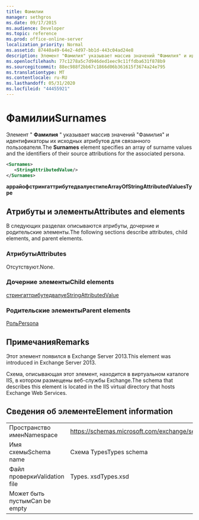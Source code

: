```yaml
---
title: Фамилии
manager: sethgros
ms.date: 09/17/2015
ms.audience: Developer
ms.topic: reference
ms.prod: office-online-server
localization_priority: Normal
ms.assetid: 87440a49-64e2-4d97-bb1d-443c04ad24e8
description: Элемент "Фамилия" указывает массив значений "Фамилия" и идентификаторы их исходных атрибутов для связанного пользователя.
ms.openlocfilehash: 77c1278a5c7d946ded1eec9c11ffdba631f878b9
ms.sourcegitcommit: 88ec988f2bb67c1866d06b361615f3674a24e795
ms.translationtype: MT
ms.contentlocale: ru-RU
ms.lasthandoff: 05/31/2020
ms.locfileid: "44455921"
---
```

# <a name="surnames"></a><span data-ttu-id="d392e-103">Фамилии</span><span class="sxs-lookup"><span data-stu-id="d392e-103">Surnames</span></span>

<span data-ttu-id="d392e-104">Элемент " **Фамилия** " указывает массив значений "Фамилия" и идентификаторы их исходных атрибутов для связанного пользователя.</span><span class="sxs-lookup"><span data-stu-id="d392e-104">The **Surnames** element specifies an array of surname values and the identifiers of their source attributions for the associated persona.</span></span> 
  
```XML
<Surnames>
   <StringAttributedValue/>
</Surnames>
```

 <span data-ttu-id="d392e-105">**аррайофстрингаттрибутедвалуестипе**</span><span class="sxs-lookup"><span data-stu-id="d392e-105">**ArrayOfStringAttributedValuesType**</span></span>
## <a name="attributes-and-elements"></a><span data-ttu-id="d392e-106">Атрибуты и элементы</span><span class="sxs-lookup"><span data-stu-id="d392e-106">Attributes and elements</span></span>

<span data-ttu-id="d392e-107">В следующих разделах описываются атрибуты, дочерние и родительские элементы.</span><span class="sxs-lookup"><span data-stu-id="d392e-107">The following sections describe attributes, child elements, and parent elements.</span></span>
  
### <a name="attributes"></a><span data-ttu-id="d392e-108">Атрибуты</span><span class="sxs-lookup"><span data-stu-id="d392e-108">Attributes</span></span>

<span data-ttu-id="d392e-109">Отсутствуют.</span><span class="sxs-lookup"><span data-stu-id="d392e-109">None.</span></span>
  
### <a name="child-elements"></a><span data-ttu-id="d392e-110">Дочерние элементы</span><span class="sxs-lookup"><span data-stu-id="d392e-110">Child elements</span></span>

[<span data-ttu-id="d392e-111">стрингаттрибутедвалуе</span><span class="sxs-lookup"><span data-stu-id="d392e-111">StringAttributedValue</span></span>](stringattributedvalue.md)
  
### <a name="parent-elements"></a><span data-ttu-id="d392e-112">Родительские элементы</span><span class="sxs-lookup"><span data-stu-id="d392e-112">Parent elements</span></span>

[<span data-ttu-id="d392e-113">Роль</span><span class="sxs-lookup"><span data-stu-id="d392e-113">Persona</span></span>](persona.md)
  
## <a name="remarks"></a><span data-ttu-id="d392e-114">Примечания</span><span class="sxs-lookup"><span data-stu-id="d392e-114">Remarks</span></span>

<span data-ttu-id="d392e-115">Этот элемент появился в Exchange Server 2013.</span><span class="sxs-lookup"><span data-stu-id="d392e-115">This element was introduced in Exchange Server 2013.</span></span>
  
<span data-ttu-id="d392e-116">Схема, описывающая этот элемент, находится в виртуальном каталоге IIS, в котором размещены веб-службы Exchange.</span><span class="sxs-lookup"><span data-stu-id="d392e-116">The schema that describes this element is located in the IIS virtual directory that hosts Exchange Web Services.</span></span>
  
## <a name="element-information"></a><span data-ttu-id="d392e-117">Сведения об элементе</span><span class="sxs-lookup"><span data-stu-id="d392e-117">Element information</span></span>

|||
|:-----|:-----|
|<span data-ttu-id="d392e-118">Пространство имен</span><span class="sxs-lookup"><span data-stu-id="d392e-118">Namespace</span></span>  <br/> |https://schemas.microsoft.com/exchange/services/2006/types  <br/> |
|<span data-ttu-id="d392e-119">Имя схемы</span><span class="sxs-lookup"><span data-stu-id="d392e-119">Schema name</span></span>  <br/> |<span data-ttu-id="d392e-120">Схема Types</span><span class="sxs-lookup"><span data-stu-id="d392e-120">Types schema</span></span>  <br/> |
|<span data-ttu-id="d392e-121">Файл проверки</span><span class="sxs-lookup"><span data-stu-id="d392e-121">Validation file</span></span>  <br/> |<span data-ttu-id="d392e-122">Types. xsd</span><span class="sxs-lookup"><span data-stu-id="d392e-122">Types.xsd</span></span>  <br/> |
|<span data-ttu-id="d392e-123">Может быть пустым</span><span class="sxs-lookup"><span data-stu-id="d392e-123">Can be empty</span></span>  <br/> ||
   

